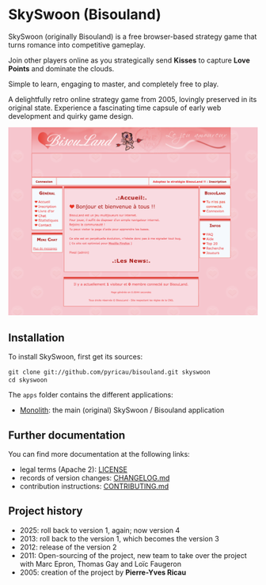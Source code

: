 # SkySwoon (Bisouland)

SkySwoon (originally Bisouland) is a free browser-based strategy game that turns
romance into competitive gameplay.

Join other players online as you strategically send **Kisses** to capture
**Love Points** and dominate the clouds.

Simple to learn, engaging to master, and completely free to play.

A delightfully retro online strategy game from 2005, lovingly preserved in its
original state. Experience a fascinating time capsule of early web development
and quirky game design.

![Screenshot](Screenshot.png)

## Installation

To install SkySwoon, first get its sources:

```console
git clone git://github.com/pyricau/bisouland.git skyswoon
cd skyswoon
```

The `apps` folder contains the different applications:

* [Monolith](./apps/monolith/README.md):
  the main (original) SkySwoon / Bisouland application

## Further documentation

You can find more documentation at the following links:

* legal terms (Apache 2): [LICENSE](LICENSE)
* records of version changes: [CHANGELOG.md](CHANGELOG.md)
* contribution instructions: [CONTRIBUTING.md](CONTRIBUTING.md)

## Project history

* 2025: roll back to version 1, again; now version 4
* 2013: roll back to the version 1, which becomes the version 3
* 2012: release of the version 2
* 2011: Open-sourcing of the project, new team to take over the project with
  Marc Epron, Thomas Gay and Loïc Faugeron
* 2005: creation of the project by **Pierre-Yves Ricau**
